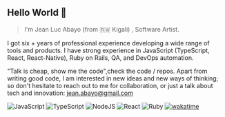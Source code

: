 

## Hello World 👋


> I'm Jean Luc Abayo (from 🇷🇼 Kigali) , Software Artist.


I got six + years of professional experience developing a wide range of tools and products. I have strong experience in JavaScript (TypeScript, React, React-Native), Ruby on Rails, QA, and DevOps automation. 

"Talk is cheap, show me the code",check the code / repos. Apart from writing good code, I am interested in new ideas and new ways of thinking; so don't hesitate to reach out to me for collaboration, or just a talk about tech and innovation: jean.abayo@gmail.com
<br/>

![JavaScript](https://img.shields.io/badge/javascript-%23323330.svg?style=for-the-badge&logo=javascript&logoColor=%23F7DF1E) 
![TypeScript](https://img.shields.io/badge/typescript-%23007ACC.svg?style=for-the-badge&logo=typescript&logoColor=white) ![NodeJS](https://img.shields.io/badge/node.js-6DA55F?style=for-the-badge&logo=node.js&logoColor=white) ![React](https://img.shields.io/badge/react-%2320232a.svg?style=for-the-badge&logo=react&logoColor=%2361DAFB) ![Ruby](https://img.shields.io/badge/ruby-%23CC342D.svg?style=for-the-badge&logo=ruby&logoColor=white) [![wakatime](https://wakatime.com/badge/user/01f5df11-6519-4d6d-92a2-5bd9c5e0f6eb.svg)](https://wakatime.com/@01f5df11-6519-4d6d-92a2-5bd9c5e0f6eb) 


